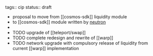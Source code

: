 tags:: cip
status:: draft

- proposal to move from [[cosmos-sdk]] liquidity module
- to [[cosmos-sdk]] module written by [neutron](https://docs.neutron.org/neutron/modules/dex/messages)
-
- TODO upgrade of [[teleport/swap]]
- TODO complete redesign and rewrite of [[warp]]
- TODO network upgrade with compulsory release of liquidity from current [[warp]] implementation